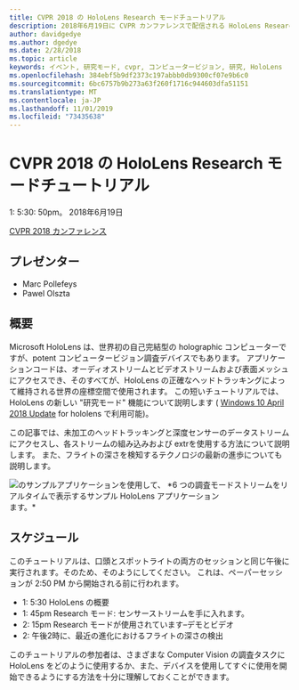 ```yaml
---
title: CVPR 2018 の HoloLens Research モードチュートリアル
description: 2018年6月19日に CVPR カンファレンスで配信される HoloLens Research モードセッションの概要とスケジュール。
author: davidgedye
ms.author: dgedye
ms.date: 2/28/2018
ms.topic: article
keywords: イベント, 研究モード, cvpr, コンピュータービジョン, 研究, HoloLens
ms.openlocfilehash: 384ebf5b9df2373c197abbb0db9300cf07e9b6c0
ms.sourcegitcommit: 6bc6757b9b273a63f260f1716c944603dfa51151
ms.translationtype: MT
ms.contentlocale: ja-JP
ms.lasthandoff: 11/01/2019
ms.locfileid: "73435638"
---
```

# <a name="hololens-research-mode-tutorial-at-cvpr-2018"></a>CVPR 2018 の HoloLens Research モードチュートリアル
1: 5:30: 50pm。 2018年6月19日

[CVPR 2018 カンファレンス](https://cvpr2018.thecvf.com/)

## <a name="presenters"></a>プレゼンター
* Marc Pollefeys
* Pawel Olszta

## <a name="overview"></a>概要
Microsoft HoloLens は、世界初の自己完結型の holographic コンピューターですが、potent コンピュータービジョン調査デバイスでもあります。
アプリケーションコードは、オーディオストリームとビデオストリームおよび表面メッシュにアクセスでき、そのすべてが、HoloLens の正確なヘッドトラッキングによって維持される世界の座標空間で使用されます。 この短いチュートリアルでは、HoloLens の新しい "研究モード" 機能について説明します ( [Windows 10 April 2018 Update](release-notes-april-2018.md) for hololens で利用可能)。

この記事では、未加工のヘッドトラッキングと深度センサーのデータストリームにアクセスし、各ストリームの組み込みおよび extrを使用する方法について説明します。  また、フライトの深さを検知するテクノロジの最新の進歩についても説明します。

![のサンプルアプリケーションを使用して、 *6 つの調査モードストリームをリアルタイムで表示するサンプル HoloLens アプリケーション](images/sensor-stream-viewer.jpg)
ます。*

## <a name="schedule"></a>スケジュール
このチュートリアルは、口頭とスポットライトの両方のセッションと同じ午後に実行されます。そのため、そのようにしてください。
これは、ペーパーセッションが 2:50 PM から開始される前に行われます。

- 1: 5:30 HoloLens の概要 
- 1: 45pm Research モード: センサーストリームを手に入れます。 
- 2: 15pm Research モードが使用されています–デモとビデオ 
- 2: 午後2時に、最近の進化におけるフライトの深さの検出 

このチュートリアルの参加者は、さまざまな Computer Vision の調査タスクに HoloLens をどのように使用するか、また、デバイスを使用してすぐに使用を開始できるようにする方法を十分に理解しておくことができます。
